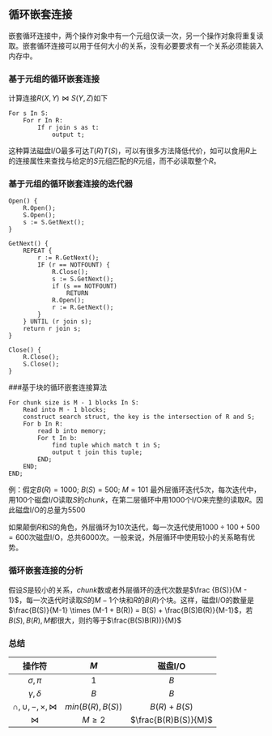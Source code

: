 ## 循环嵌套连接

嵌套循环连接中，两个操作对象中有一个元组仅读一次，另一个操作对象将重复读取。嵌套循环连接可以用于任何大小的关系，没有必要要求有一个关系必须能装入内存中。

### 基于元组的循环嵌套连接

计算连接$R(X,Y) \Join S(Y,Z)$如下

```
For s In S:
	For r In R:
		If r join s as t:
			output t;
```
这种算法磁盘I/O最多可达$T(R)T(S)$，可以有很多方法降低代价，如可以食用$R$上的连接属性来查找与给定的$S$元组匹配的$R$元组，而不必读取整个$R$。

### 基于元组的循环嵌套连接的迭代器

```
Open() {
    R.Open();
    S.Open();
    s := S.GetNext();
}

GetNext() {
    REPEAT {
        r := R.GetNext();
        IF (r == NOTFOUNT) {
            R.Close();
            s := S.GetNext();
            if (s == NOTFOUNT)
                RETURN
            R.Open();
            r := R.GetNext();
        }
    } UNTIL (r join s);
    return r join s;
}

Close() {
    R.Close();
    S.Close();
}
```

###基于块的循环嵌套连接算法
```
For chunk size is M - 1 blocks In S:
	Read into M - 1 blocks;
	construct search struct, the key is the intersection of R and S;
	For b In R:
		read b into memory;
		For t In b:
			find tuple which match t in S;
			output t join this tuple;
		END;
	END;
END;
```
例：假定$B(R) = 1000;\ B(S) = 500;\ M = 101$
最外层循环迭代$5​$次，每次迭代中，用$100​$个磁盘I/O读取$S​$的$chunk​$，在第二层循环中用$1000​$个I/O来完整的读取$R​$。因此磁盘I/O的总量为$5500​$

如果颠倒$R$和$S$的角色，外层循环为$10$次迭代，每一次迭代使用$1000 \div 100 + 500 = 600$次磁盘I/O，总共$6000$次。一般来说，外层循环中使用较小的关系略有优势。

### 循环嵌套连接的分析

假设$S$是较小的关系，$chunk$数或者外层循环的迭代次数是$\frac {B(S)}{M - 1}$，每一次迭代时读取$S$的$M-1$个块和$R$的$B(R)$个块。这样，磁盘I/O的数量是$\frac{B(S)}{M-1} \times (M-1 + B(R)) = B(S) + \frac{B(S)B(R)}{M-1}$，若$B(S), B(R), M$都很大，则约等于$\frac{B(S)B(R))}{M}$

### 总结

|            操作符             |        $M$        |       磁盘I/O        |
| :---------------------------: | :---------------: | :------------------: |
|         $\sigma,\pi$          |        $1$        |         $B$          |
|       $\gamma, \delta$        |        $B$        |         $B$          |
| $\cap, \cup, -, \times,\Join$ | $min(B(R), B(S))$ |    $B(R) + B(S)$     |
|            $\Join$            |     $M \ge 2$     | $\frac{B(R)B(S)}{M}$ |

